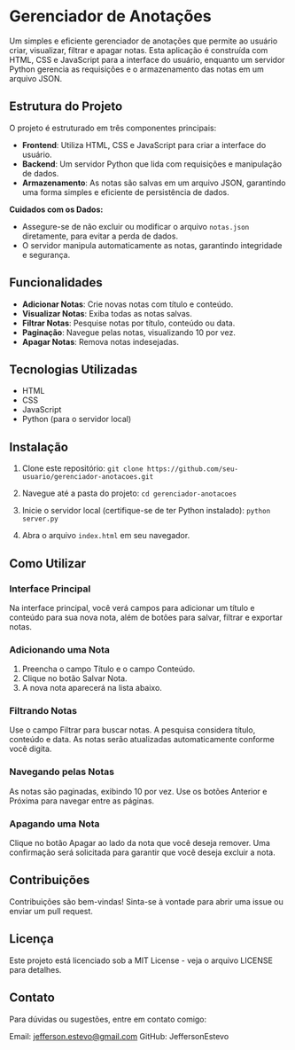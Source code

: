 # Gerenciador de Anotações

Um simples e eficiente gerenciador de anotações que permite ao usuário criar, visualizar, filtrar e apagar notas. Esta aplicação é construída com HTML, CSS e JavaScript para a interface do usuário, enquanto um servidor Python gerencia as requisições e o armazenamento das notas em um arquivo JSON.

## Estrutura do Projeto

O projeto é estruturado em três componentes principais:

- **Frontend**: Utiliza HTML, CSS e JavaScript para criar a interface do usuário.
- **Backend**: Um servidor Python que lida com requisições e manipulação de dados.
- **Armazenamento**: As notas são salvas em um arquivo JSON, garantindo uma forma simples e eficiente de persistência de dados.

**Cuidados com os Dados:**

- Assegure-se de não excluir ou modificar o arquivo `notas.json` diretamente, para evitar a perda de dados.
- O servidor manipula automaticamente as notas, garantindo integridade e segurança.

## Funcionalidades

- **Adicionar Notas**: Crie novas notas com título e conteúdo.
- **Visualizar Notas**: Exiba todas as notas salvas.
- **Filtrar Notas**: Pesquise notas por título, conteúdo ou data.
- **Paginação**: Navegue pelas notas, visualizando 10 por vez.
- **Apagar Notas**: Remova notas indesejadas.

## Tecnologias Utilizadas

- HTML
- CSS
- JavaScript
- Python (para o servidor local)

## Instalação

1. Clone este repositório:
   `git clone https://github.com/seu-usuario/gerenciador-anotacoes.git`

2. Navegue até a pasta do projeto:
   `cd gerenciador-anotacoes`

3. Inicie o servidor local (certifique-se de ter Python instalado):
   `python server.py`

4. Abra o arquivo `index.html` em seu navegador.

## Como Utilizar

### Interface Principal
Na interface principal, você verá campos para adicionar um título e conteúdo para sua nova nota, além de botões para salvar, filtrar e exportar notas.

### Adicionando uma Nota
1. Preencha o campo Título e o campo Conteúdo.
2. Clique no botão Salvar Nota.
3. A nova nota aparecerá na lista abaixo.

### Filtrando Notas
Use o campo Filtrar para buscar notas. A pesquisa considera título, conteúdo e data. As notas serão atualizadas automaticamente conforme você digita.

### Navegando pelas Notas
As notas são paginadas, exibindo 10 por vez. Use os botões Anterior e Próxima para navegar entre as páginas.

### Apagando uma Nota
Clique no botão Apagar ao lado da nota que você deseja remover. Uma confirmação será solicitada para garantir que você deseja excluir a nota.

## Contribuições
Contribuições são bem-vindas! Sinta-se à vontade para abrir uma issue ou enviar um pull request.

## Licença
Este projeto está licenciado sob a MIT License - veja o arquivo LICENSE para detalhes.

## Contato
Para dúvidas ou sugestões, entre em contato comigo:

Email: jefferson.estevo@gmail.com
GitHub: JeffersonEstevo
